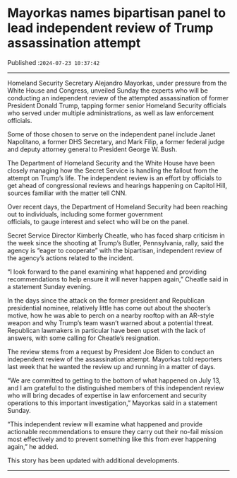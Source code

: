 # Mayorkas names bipartisan panel to lead independent review of Trump assassination attempt

Published :`2024-07-23 10:37:42`

---

Homeland Security Secretary Alejandro Mayorkas, under pressure from the White House and Congress, unveiled Sunday the experts who will be conducting an independent review of the attempted assassination of former President Donald Trump, tapping former senior Homeland Security officials who served under multiple administrations, as well as law enforcement officials.

Some of those chosen to serve on the independent panel include Janet Napolitano, a former DHS Secretary, and Mark Filip, a former federal judge and deputy attorney general to President George W. Bush.

The Department of Homeland Security and the White House have been closely managing how the Secret Service is handling the fallout from the attempt on Trump’s life. The independent review is an effort by officials to get ahead of congressional reviews and hearings happening on Capitol Hill, sources familiar with the matter tell CNN.

Over recent days, the Department of Homeland Security had been reaching out to individuals, including some former government officials, to gauge interest and select who will be on the panel.

Secret Service Director Kimberly Cheatle, who has faced sharp criticism in the week since the shooting at Trump’s Butler, Pennsylvania, rally, said the agency is “eager to cooperate” with the bipartisan, independent review of the agency’s actions related to the incident.

“I look forward to the panel examining what happened and providing recommendations to help ensure it will never happen again,” Cheatle said in a statement Sunday evening.

In the days since the attack on the former president and Republican presidential nominee, relatively little has come out about the shooter’s motive, how he was able to perch on a nearby rooftop with an AR-style weapon and why Trump’s team wasn’t warned about a potential threat. Republican lawmakers in particular have been upset with the lack of answers, with some calling for Cheatle’s resignation.

The review stems from a request by President Joe Biden to conduct an independent review of the assassination attempt. Mayorkas told reporters last week that he wanted the review up and running in a matter of days.

“We are committed to getting to the bottom of what happened on July 13, and I am grateful to the distinguished members of this independent review who will bring decades of expertise in law enforcement and security operations to this important investigation,” Mayorkas said in a statement Sunday.

“This independent review will examine what happened and provide actionable recommendations to ensure they carry out their no-fail mission most effectively and to prevent something like this from ever happening again,” he added.

This story has been updated with additional developments.

---


